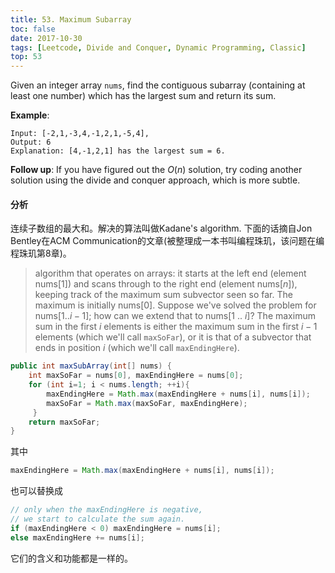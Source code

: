 ```yaml
---
title: 53. Maximum Subarray
toc: false
date: 2017-10-30
tags: [Leetcode, Divide and Conquer, Dynamic Programming, Classic]
top: 53
---
```


Given an integer array `nums`, find the contiguous subarray (containing at least one number) which has the largest sum and return its sum.

**Example**:

```
Input: [-2,1,-3,4,-1,2,1,-5,4],
Output: 6
Explanation: [4,-1,2,1] has the largest sum = 6.
```

**Follow up**: If you have figured out the $O(n)$ solution, try coding another solution using the divide and conquer approach, which is more subtle.


#### 分析

连续子数组的最大和。解决的算法叫做Kadane's algorithm. 下面的话摘自Jon Bentley在ACM Communication的文章(被整理成一本书叫编程珠玑，该问题在编程珠玑第8章)。

> algorithm that operates on arrays: it starts at the left end (element nums[1]) and scans through to the right end (element nums[$n$]), keeping track of the maximum sum subvector seen so far. The maximum is initially nums[0]. Suppose we've solved the problem for nums[$1 .. i - 1$]; how can we extend that to nums[1 .. $i$]? The maximum sum in the first $i$ elements is either the maximum sum in the first $i - 1$ elements (which we'll call `maxSoFar`), or it is that of a subvector that ends in position $i$ (which we'll call `maxEndingHere`).

```Java
public int maxSubArray(int[] nums) {
    int maxSoFar = nums[0], maxEndingHere = nums[0];
    for (int i=1; i < nums.length; ++i){
	    maxEndingHere = Math.max(maxEndingHere + nums[i], nums[i]);
	    maxSoFar = Math.max(maxSoFar, maxEndingHere);
     }
    return maxSoFar;
}
```

其中 

```Java
maxEndingHere = Math.max(maxEndingHere + nums[i], nums[i]);
```
也可以替换成
```Java
// only when the maxEndingHere is negative, 
// we start to calculate the sum again.
if (maxEndingHere < 0) maxEndingHere = nums[i];
else maxEndingHere += nums[i];
```
它们的含义和功能都是一样的。

